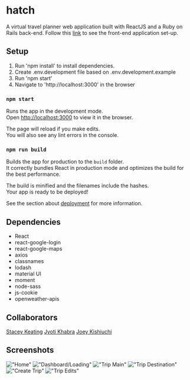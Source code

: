 # hatch

A virtual travel planner web application built with ReactJS and a Ruby on Rails back-end.
Follow this [link](https://github.com/joeykishiuchi/hatchAPI) to see the front-end application set-up.

## Setup

1. Run 'npm install' to install dependencies.
2. Create .env.development file based on .env.development.example
3. Run 'npm start'
4. Navigate to 'http://localhost:3000' in the browser

### `npm start`

Runs the app in the development mode.<br />
Open [http://localhost:3000](http://localhost:3000) to view it in the browser.

The page will reload if you make edits.<br />
You will also see any lint errors in the console.

### `npm run build`

Builds the app for production to the `build` folder.<br />
It correctly bundles React in production mode and optimizes the build for the best performance.

The build is minified and the filenames include the hashes.<br />
Your app is ready to be deployed!

See the section about [deployment](https://facebook.github.io/create-react-app/docs/deployment) for more information.

## Dependencies

- React
- react-google-login
- react-google-maps
- axios
- classnames
- lodash
- material UI
- moment
- node-sass
- js-cookie
- openweather-apis

## Collaborators

[Stacey Keating](https://github.com/staceykeating/)
[Jyoti Khabra](https://github.com/jyotikhabra)
[Joey Kishiuchi](https://github.com/joeykishiuchi)

## Screenshots

!["Home"](https://github.com/JyotiKhabra/hatch/blob/master/Docs/HomePage.gif)
!["Dashboard/Loading"](https://github.com/JyotiKhabra/hatch/blob/master/Docs/Dashboard.gif)
!["Trip Main"](https://github.com/JyotiKhabra/hatch/blob/master/Docs/TripMain.gif)
!["Trip Destination"](https://github.com/JyotiKhabra/hatch/blob/master/Docs/TripTabs.gif)
!["Create Trip"](https://github.com/JyotiKhabra/hatch/blob/master/Docs/CreateTrip.gif)
!["Trip Edits"](https://github.com/JyotiKhabra/hatch/blob/master/Docs/EditNewTrip.gif)
